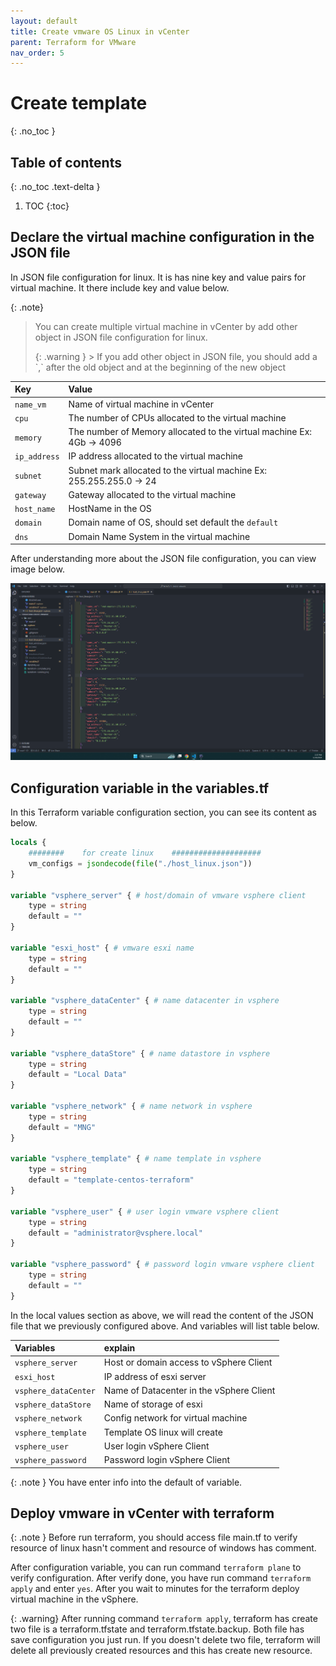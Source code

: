 ```yaml
---
layout: default
title: Create vmware OS Linux in vCenter
parent: Terraform for VMware
nav_order: 5
---
```


# Create template
{: .no_toc }

## Table of contents
{: .no_toc .text-delta }

1. TOC
{:toc}

## Declare the virtual machine configuration in the JSON file

In JSON file configuration for linux. It is has nine key and value pairs for virtual machine. It there include key and value below.

{: .note}
> You can create multiple virtual machine in vCenter by add other object in JSON file configuration for linux.
> <div markdown="block">
> {: .warning }
>> If you add other object in JSON file, you should add a `,` after the old object and at the beginning of the new object
> </div>

|        Key    |    Value        |
|:--------------|:----------------|
|`name_vm`      |Name of virtual machine in vCenter |
|`cpu`          |The number of CPUs allocated to the virtual machine |
|`memory`       |The number of Memory allocated to the virtual machine Ex: 4Gb -> 4096 |
|`ip_address`   |IP address allocated to the virtual machine |
|`subnet`       |Subnet mark allocated to the virtual machine Ex: 255.255.255.0 -> 24|
|`gateway`      |Gateway allocated to the virtual machine|
|`host_name`    |HostName in the OS|
|`domain`       |Domain name of OS, should set default the `default`|
|`dns`          |Domain Name System in the virtual machine|

After understanding more about the JSON file configuration, you can view image below.

![](../../assets/image/config-json-linux.png)

## Configuration variable in the variables.tf

In this Terraform variable configuration section, you can see its content as below.

```tf
locals {
    ########    for create linux    ####################
    vm_configs = jsondecode(file("./host_linux.json"))
}

variable "vsphere_server" { # host/domain of vmware vsphere client
    type = string
    default = ""
}

variable "esxi_host" { # vmware esxi name
    type = string
    default = ""
}

variable "vsphere_dataCenter" { # name datacenter in vsphere
    type = string
    default = ""
}

variable "vsphere_dataStore" { # name datastore in vsphere
    type = string
    default = "Local Data"
}

variable "vsphere_network" { # name network in vsphere
    type = string
    default = "MNG"
}

variable "vsphere_template" { # name template in vsphere
    type = string
    default = "template-centos-terraform"
}

variable "vsphere_user" { # user login vmware vsphere client
    type = string
    default = "administrator@vsphere.local"
}

variable "vsphere_password" { # password login vmware vsphere client
    type = string
    default = ""
}
```

In the local values section as above, we will read the content of the JSON file that we previously configured above. And variables will list table below.

|        Variables    |    explain        |
|:--------------|:----------------|
|`vsphere_server`      |Host or domain access to vSphere Client|
|`esxi_host`          |IP address of esxi server|
|`vsphere_dataCenter`       |Name of Datacenter in the vSphere Client|
|`vsphere_dataStore`   |Name of storage of esxi|
|`vsphere_network`       |Config network for virtual machine|
|`vsphere_template`      |Template OS linux will create|
|`vsphere_user`         |User login vSphere Client|
|`vsphere_password`       |Password login vSphere Client|

{: .note }
You have enter info into the default of variable.

## Deploy vmware in vCenter with terraform

{: .note }
Before run terraform, you should access file main.tf to verify resource of linux hasn't comment and resource of windows has comment.

After configuration variable, you can run command `terraform plane` to verify configuration. After verify done, you have run command `terraform apply` and enter `yes`. After you wait to minutes for the terraform deploy virtual machine in the vSphere.

{: .warning}
After running command `terraform apply`, terraform has create two file is a terraform.tfstate and terraform.tfstate.backup. Both file has save configuration you just run. If you doesn't delete two file, terraform will delete all previously created resources and this has create new resource.
